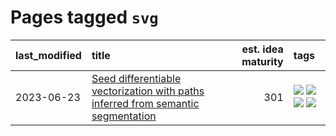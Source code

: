 # Pages tagged `svg`

|last_modified|title|est. idea maturity|tags
|:---|:---|---:|:---|
|2023-06-23|[Seed differentiable vectorization with paths inferred from semantic segmentation](../vectorize_anything.md)|301|[![](https://img.shields.io/badge/tag-experimentation-1eefac)](../tags/experimentation.md) [![](https://img.shields.io/badge/tag-segmentation-869cae)](../tags/segmentation.md) [![](https://img.shields.io/badge/tag-svg-3c7f53)](../tags/svg.md) [![](https://img.shields.io/badge/tag-tooling-5d9a82)](../tags/tooling.md)|